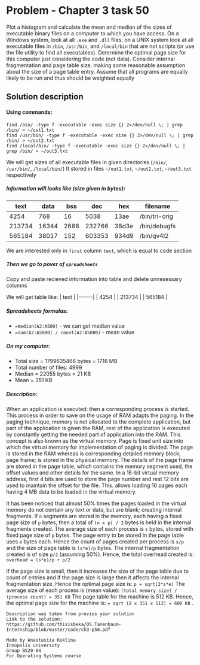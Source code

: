 # Problem - Chapter 3 task 50
Plot a histogram and calculate the mean and median of the sizes of executable binary
files on a computer to which you have  access. On a Windows system, look at all ```.exe``` and  ```.dll```  files;  on  a  UNIX  system  look  at  all  executable  files  in ```/bin```, ```/usr/bin```, and ```/local/bin``` that are not scripts (or use the file utility to find all executables).  Determine the optimal page size for this computer just considering the code (not data). Consider internal fragmentation and page table size, making some reasonable assumption about the size of a page table entry. Assume that all programs are equally likely to be run and thus should be weighted equally

## Solution description

#### Using commands:

```
find /bin/ -type f -executable -exec size {} 2>/dev/null \; | grep /bin/ > ~/out1.txt
find /usr/bin/ -type f -executable -exec size {} 2>/dev/null \; | grep /bin/ > ~/out2.txt
find /local/bin/ -type f -executable -exec size {} 2>/dev/null \; | grep /bin/ > ~/out3.txt
```
We will get sizes of all executable files in given directories (```/bin/```, ```/usr/bin/```, ```/local/bin/```)
It stored in files ```~/out1.txt```, ```~/out2.txt```, ```~/out3.txt``` respectively
##### Information will looks like (size given in bytes):

| text | data | bss	|  dec	|  hex	| filename |
|------|------|-----|-----|-----|-----|
| 4254 | 768 | 16 | 5038 | 13ae | /bin/tri-orig |
| 213734 | 16344 | 2688	| 232766 | 38d3e | /bin/debugfs |
| 565184 | 38017 | 152 |  603353 | 934d9 | /bin/qv4l2 |

We are interested only in ```first``` column ```text```, which is equal to code section
##### Then we go to pover of  ```spreadsheets```
Copy and paste recieved information into table and delete unnesessary columns 

We will get table like:
| text |
|------|
| 4254 |
| 213734 |
| 565184 |

##### Spreadsheets formulas:
* ```=median(A2:A500)``` - we can get median value
* ```=sum(A2:A5000) / count(A2:A5000)``` - mean value

##### On my computer:
* Total size = 1799635466 bytes = 1716 MB
* Total number of files: 4999
* Median = 22055 bytes = 21 KB
* Mean = 351 KB

##### Description:
When an application is executed: then a corresponding process is started. This process in order to save on the usage of RAM adapts the paging. In the paging technique, memory is not allocated to the complete application, but part of the application is given the RAM, rest of the application is executed by constantly getting the needed part of application into the RAM. This concept is also known as the virtual memory. 
Page is fixed unit size into which the virtual memory for implementation of paging is divided. The page is stored in the RAM whereas is corresponding detailed memory block; page frame; is stored in the physical memory. The details of the page frame are stored in the page table, which contains the memory segment used, the offset values and other details for the same. In a 16-bit virtual memory address, first 4 bits are used to store the page number and rest 12 bits are used to maintain the offset for the file. This. allows loading 16 pages each having 4 MB data to be loaded in the virtual memory. 

It has been noticed that almost 50% times the pages loaded in the virtual memory do not contain any text or data, but are blank; creating internal fragments. If ```n``` segments are stored in the memory, each having a fixed page size of ```p``` bytes, then a total of ```(n x p) / 2``` bytes is held in the internal fragments created. 
The average size of each process is ```s``` bytes, stored with fixed page size of ```p``` bytes. The page entry to be stored in the page table uses ```e``` bytes each. Hence the count of pages created per process is ```s/p``` and the size of page table is ```(s*e)/p``` bytes. The internal fragmentation created is of size ```p/2``` (assuming 50%). 
Hence, the total overhead created is: ```overhead = (s*e)/p + p/2``` 

If the page size is small, then it increases the size of the page table due to count of entries and if the page size is large then it affects the internal fragmentation size. Hence the optimal page size is: ```p = sqrt(2*s*e)``` 
The average size of each process is (mean value): ```(total memory size) / (process count) = 351 KB``` The page table for the machine is 512 KB. Hence, the optimal page size for the machine is: ```= sqrt (2 x 351 x 512) = 600 KB``` . 

```
Description was taken from previos year solution 
Link to the solution:
https://github.com/thisisbeka/OS.Tanenbaum-Internship/blob/master/code/ch3-p50.pdf
```

    Made by Anastasiia Kuklina 
    Innopolis university
    Group BS20-04
    For Operating Systems course

